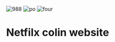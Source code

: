 ![988](https://user-images.githubusercontent.com/110189253/184955685-ae764029-75f7-42e3-889c-aba9ea27def2.PNG)
![po](https://user-images.githubusercontent.com/110189253/184954969-eb73d737-378d-4308-a751-64b8fcff1d4d.PNG)
![four](https://user-images.githubusercontent.com/110189253/184946396-37cbe431-4cf6-4378-b784-63e187979608.PNG)
# Netfilx colin website


